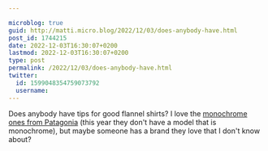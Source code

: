 ```yaml
---

microblog: true
guid: http://matti.micro.blog/2022/12/03/does-anybody-have.html
post_id: 1744215
date: 2022-12-03T16:30:07+0200
lastmod: 2022-12-03T16:30:07+0200
type: post
permalink: /2022/12/03/does-anybody-have.html
twitter:
  id: 1599048354759073792
  username:
---
```

Does anybody have tips for good flannel shirts? I love the [monochrome ones from Patagonia](https://www.patagonia.com/product/mens-long-sleeved-organic-cotton-midweight-fjord-flannel-shirt/42400.html) (this year they don't have a model that is monochrome), but maybe someone has a brand they love that I don't know about?
